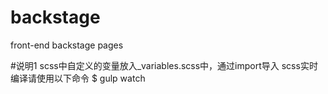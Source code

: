 # backstage
front-end backstage pages

#说明1
scss中自定义的变量放入_variables.scss中，通过import导入
scss实时编译请使用以下命令
$ gulp watch
